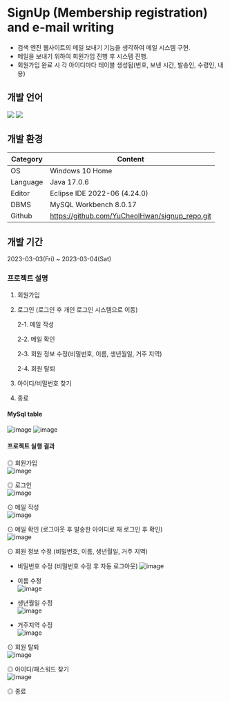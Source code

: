 # SignUp (Membership registration) and e-mail writing
  * 검색 엔진 웹사이트의 메일 보내기 기능을 생각하여 메일 시스템 구현.
  * 메일을 보내기 위하여 회원가입 진행 후 시스템 진행.
  * 회원가입 완료 시 각 아이디마다 테이블 생성됨(번호, 보낸 시간, 발송인, 수령인, 내용)
## 개발 언어
<img src="https://img.shields.io/badge/-Java-orange">
<img src="https://img.shields.io/badge/-MySql-blue">

## 개발 환경
| Category | Content |
| --- | --- |
| OS | Windows 10 Home |
| Language | Java 17.0.6 |
| Editor | Eclipse IDE 2022-06 (4.24.0) |
| DBMS | MySQL Workbench 8.0.17 |
| Github | https://github.com/YuCheolHwan/signup_repo.git |

## 개발 기간
2023-03-03(Fri) ~ 2023-03-04(Sat)

### 프로젝트 설명
1. 회원가입
2. 로그인 (로그인 후 개인 로그인 시스템으로 이동) 

   2-1. 메일 작성 
 
   2-2. 메일 확인 
 
   2-3. 회원 정보 수정(비밀번호, 이름, 생년월일, 거주 지역) 
 
   2-4. 회원 탈퇴 
 
3. 아이디/비밀번호 찾기
4. 종료

#### MySql table
![image](https://user-images.githubusercontent.com/126849378/224650921-dab9af8a-ae6d-48d0-aceb-b93fa757b0dc.png)
![image](https://user-images.githubusercontent.com/126849378/224651048-0bd342fc-d380-4c85-a25a-c415a050f81e.png)


#### 프로젝트 실행 결과
◎ 회원가입  
![image](https://user-images.githubusercontent.com/126849378/224635162-2778b999-d792-4944-a523-eaa1463ac22b.png)

◎ 로그인  
![image](https://user-images.githubusercontent.com/126849378/224635425-43aefba8-6ea6-4048-8ee1-0549b840804d.png)

⊙ 메일 작성  
![image](https://user-images.githubusercontent.com/126849378/224635867-8594e2ee-cabe-4db5-872f-9a49c29536d7.png)

⊙ 메일 확인 (로그아웃 후 발송한 아이디로 재 로그인 후 확인)  
![image](https://user-images.githubusercontent.com/126849378/224636297-effeec4a-b02a-4926-b245-595644fcbd16.png)

⊙ 회원 정보 수정 (비밀번호, 이름, 생년월일, 거주 지역)

 * 비밀번호 수정 (비밀번호 수정 후 자동 로그아웃)
 ![image](https://user-images.githubusercontent.com/126849378/224638519-23c0f415-5df9-461c-aba0-fb62ac4eac6a.png)  
  
 * 이름 수정  
 ![image](https://user-images.githubusercontent.com/126849378/224644741-09fbca5b-f84c-4e09-aa2d-344c97acc351.png)  
  
 * 생년월일 수정  
 ![image](https://user-images.githubusercontent.com/126849378/224645093-da562c98-dbaa-498e-9d54-18151d5592ca.png)  
  
 * 거주지역 수정  
 ![image](https://user-images.githubusercontent.com/126849378/224645534-92e4713b-9729-4c86-8747-1656d96f9c3f.png)  
  
⊙ 회원 탈퇴  
 ![image](https://user-images.githubusercontent.com/126849378/224647467-10c0e190-4448-44a7-9054-d8533655564a.png)

◎ 아이디/패스워드 찾기  
 ![image](https://user-images.githubusercontent.com/126849378/224648615-e10cef68-a823-40d6-9af2-09d6fb72334d.png)

◎ 종료  
